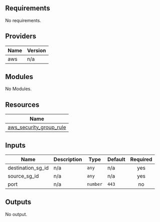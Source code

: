 ## Requirements

No requirements.

## Providers

| Name | Version |
|------|---------|
| aws | n/a |

## Modules

No Modules.

## Resources

| Name |
|------|
| [aws_security_group_rule](https://registry.terraform.io/providers/hashicorp/aws/latest/docs/resources/security_group_rule) |

## Inputs

| Name | Description | Type | Default | Required |
|------|-------------|------|---------|:--------:|
| destination\_sg\_id | n/a | `any` | n/a | yes |
| source\_sg\_id | n/a | `any` | n/a | yes |
| port | n/a | `number` | `443` | no |

## Outputs

No output.
